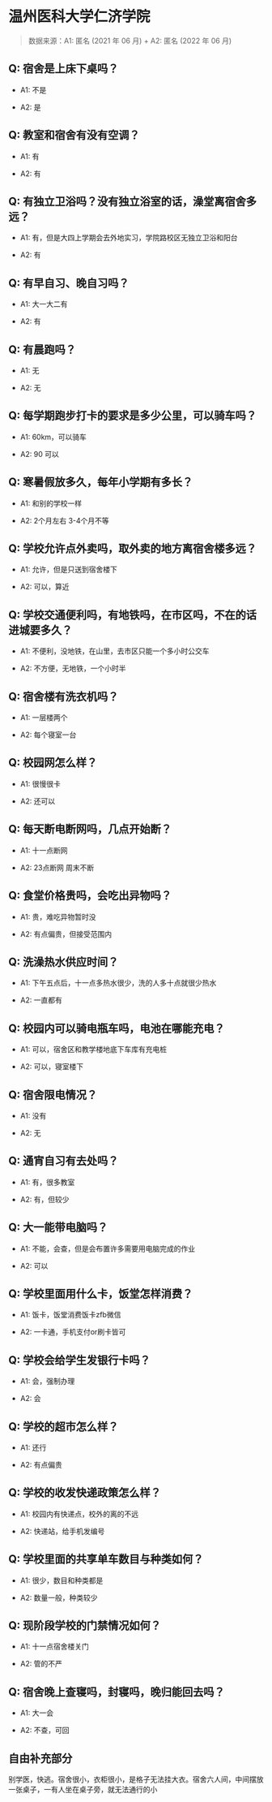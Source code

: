 # 温州医科大学仁济学院

> 数据来源：A1: 匿名 (2021 年 06 月) + A2: 匿名 (2022 年 06 月)

## Q: 宿舍是上床下桌吗？

- A1: 不是

- A2: 是

## Q: 教室和宿舍有没有空调？

- A1: 有

- A2: 有

## Q: 有独立卫浴吗？没有独立浴室的话，澡堂离宿舍多远？

- A1: 有，但是大四上学期会去外地实习，学院路校区无独立卫浴和阳台

- A2: 有

## Q: 有早自习、晚自习吗？

- A1: 大一大二有

- A2: 有

## Q: 有晨跑吗？

- A1: 无

- A2: 无

## Q: 每学期跑步打卡的要求是多少公里，可以骑车吗？

- A1: 60km，可以骑车

- A2: 90 可以

## Q: 寒暑假放多久，每年小学期有多长？

- A1: 和别的学校一样

- A2: 2个月左右 3-4个月不等

## Q: 学校允许点外卖吗，取外卖的地方离宿舍楼多远？

- A1: 允许，但是只送到宿舍楼下

- A2: 可以，算近

## Q: 学校交通便利吗，有地铁吗，在市区吗，不在的话进城要多久？

- A1: 不便利，没地铁，在山里，去市区只能一个多小时公交车

- A2: 不方便，无地铁，一个小时半

## Q: 宿舍楼有洗衣机吗？

- A1: 一层楼两个

- A2: 每个寝室一台

## Q: 校园网怎么样？

- A1: 很慢很卡

- A2: 还可以

## Q: 每天断电断网吗，几点开始断？

- A1: 十一点断网

- A2: 23点断网 周末不断

## Q: 食堂价格贵吗，会吃出异物吗？

- A1: 贵，难吃异物暂时没

- A2: 有点偏贵，但接受范围内

## Q: 洗澡热水供应时间？

- A1: 下午五点后，十一点多热水很少，洗的人多十点就很少热水

- A2: 一直都有

## Q: 校园内可以骑电瓶车吗，电池在哪能充电？

- A1: 可以，宿舍区和教学楼地底下车库有充电桩

- A2: 可以，寝室楼下

## Q: 宿舍限电情况？

- A1: 没有

- A2: 无

## Q: 通宵自习有去处吗？

- A1: 有，很多教室

- A2: 有，但较少

## Q: 大一能带电脑吗？

- A1: 不能，会查，但是会布置许多需要用电脑完成的作业

- A2: 可以

## Q: 学校里面用什么卡，饭堂怎样消费？

- A1: 饭卡，饭堂消费饭卡zfb微信

- A2: 一卡通，手机支付or刷卡皆可

## Q: 学校会给学生发银行卡吗？

- A1: 会，强制办理

- A2: 会

## Q: 学校的超市怎么样？

- A1: 还行

- A2: 有点偏贵

## Q: 学校的收发快递政策怎么样？

- A1: 校园内有快递点，校外的离的不远

- A2: 快递站，给手机发编号

## Q: 学校里面的共享单车数目与种类如何？

- A1: 很少，数目和种类都是

- A2: 数量一般，种类较少

## Q: 现阶段学校的门禁情况如何？

- A1: 十一点宿舍楼关门

- A2: 管的不严

## Q: 宿舍晚上查寝吗，封寝吗，晚归能回去吗？

- A1: 大一会

- A2: 不查，可回

## 自由补充部分

别学医，快逃。宿舍很小，衣柜很小，是格子无法挂大衣。宿舍六人间，中间摆放一张桌子，一有人坐在桌子旁，就无法通行的小